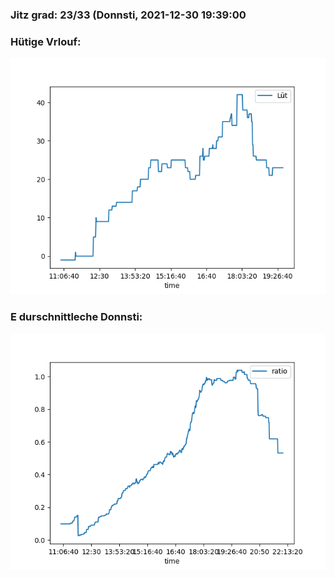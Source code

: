 ### Jitz grad: 23/33 (Donnsti, 2021-12-30 19:39:00

### Hütige Vrlouf:
![Graph](Today.png)

### E durschnittleche Donnsti:
![Graph](Donnsti.png)